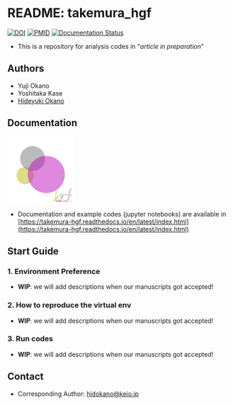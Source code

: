 # README: takemura_hgf
[![DOI](https://img.shields.io/badge/DOI-InPreparation-blue.svg?longCache=true)]()
[![PMID](https://img.shields.io/badge/PMID-InPreparation-orange.svg?longCache=true)]()
[![Documentation Status](https://readthedocs.org/projects/takemura-hgf/badge/?version=latest)](https://takemura-hgf.readthedocs.io/en/latest/?badge=latest)

- This is a repository for analysis codes in "$article\;in\;preparation$"

## Authors
- Yuji Okano
- Yoshitaka Kase
- [Hideyuki Okano](mailto:hidokano@keio.jp)

## Documentation
<img src="https://raw.githubusercontent.com/yo-aka-gene/takemura_hgf/main/docs/_static/logo.png" width="150px"> 

- Documentation and example codes (jupyter notebooks) are available in [https://takemura-hgf.readthedocs.io/en/latest/index.html](https://takemura-hgf.readthedocs.io/en/latest/index.html)

## Start Guide
### 1. Environment Preference
- **WIP**: we will add descriptions  when our manuscripts got accepted!

### 2. How to reproduce the virtual env
- **WIP**: we will add descriptions  when our manuscripts got accepted!
### 3. Run codes
- **WIP**: we will add descriptions  when our manuscripts got accepted!

## Contact
- Corresponding Author: [hidokano@keio.jp](mailto:hidokano@keio.jp)
